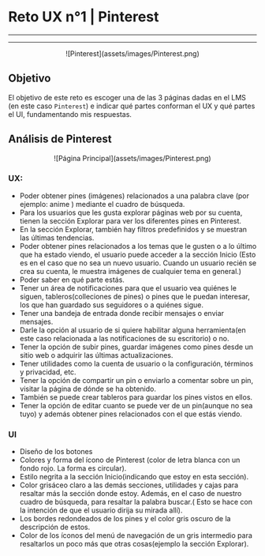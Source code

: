 # **Reto UX n°1 | Pinterest**

-----------------------------
-----------------------------

<center>![Pinterest](assets/images/Pinterest.png)</center>

## **Objetivo**

El objetivo de este reto es escoger una de las 3 páginas dadas en el LMS (en este caso ```Pinterest```) e indicar qué partes conforman el UX y qué partes el UI, fundamentando mis respuestas.

## Análisis de Pinterest

<center>![Página Principal](assets/images/Pinterest.png)</center>

### UX:

- Poder obtener pines (imágenes) relacionados a una palabra clave (por ejemplo: anime ) mediante el cuadro de búsqueda.
- Para los usuarios que les gusta explorar páginas web por su cuenta, tienen la sección Explorar para ver los diferentes pines en Pinterest.
- En la sección Explorar, también hay filtros predefinidos y se muestran las últimas tendencias.
- Poder obtener pines relacionados a los temas que le gusten o a lo último que ha estado viendo, el usuario puede acceder a la sección Inicio (Esto es en el caso que no sea un nuevo usuario. Cuando un usuario recién se crea su cuenta, le muestra imágenes de cualquier tema en general.)
- Poder saber en qué parte estás.
- Tener un área de notificaciones para que el usuario vea quiénes le siguen, tableros(colleciones de pines) o pines que le puedan interesar, los que han guardado sus seguidores o a quiénes sigue.
- Tener una bandeja de entrada donde recibir mensajes o enviar mensajes.
- Darle la opción al usuario de si quiere habilitar alguna herramienta(en este caso relacionada a las notificaciones de su escritorio) o no.
- Tener la opción de subir pines, guardar imágenes como pines desde un sitio web o adquirir las últimas actualizaciones. 
- Tener utilidades como la cuenta de usuario o la configuración, términos y privacidad, etc.
- Tener la opción de compartir un pin o enviarlo a comentar sobre un pin, visitar la página de dónde se ha obtenido.
- También se puede crear tableros para guardar los pines vistos en ellos.
- Tener la opción de editar cuanto se puede ver de un pin(aunque no sea tuyo) y además obtener pines relacionados con el que estás viendo.

### UI

- Diseño de los botones
- Colores y forma del ícono de Pinterest (color de letra blanca con un fondo rojo. La forma es circular).
- Estilo negrita a la sección Inicio(indicando que estoy en esta sección).
- Color grisáceo claro a las demás secciones, utilidades y cajas para resaltar más la sección donde estoy. Además, en el caso de nuestro cuadro de búsqueda, para resaltar la palabra buscar.( Esto se hace con la intención de que el usuario dirija su mirada allí).
- Los bordes redondeados de los pines y el color gris oscuro de la descripción de estos.
- Color de los íconos del menú de navegación de un gris intermedio para resaltarlos un poco más que otras cosas(ejemplo la sección Explorar).

